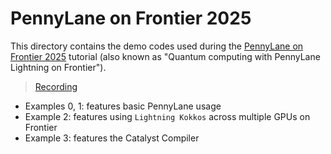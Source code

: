 # PennyLane on Frontier 2025

This directory contains the demo codes used during the [PennyLane on Frontier 2025](https://www.olcf.ornl.gov/calendar/pennylane-on-frontier-2025/) tutorial (also known as "Quantum computing with PennyLane Lightning on Frontier").

> [Recording](https://vimeo.com/1123935172)

* Examples 0, 1: features basic PennyLane usage
* Example 2: features using `Lightning Kokkos` across multiple GPUs on Frontier
* Example 3: features the Catalyst Compiler
